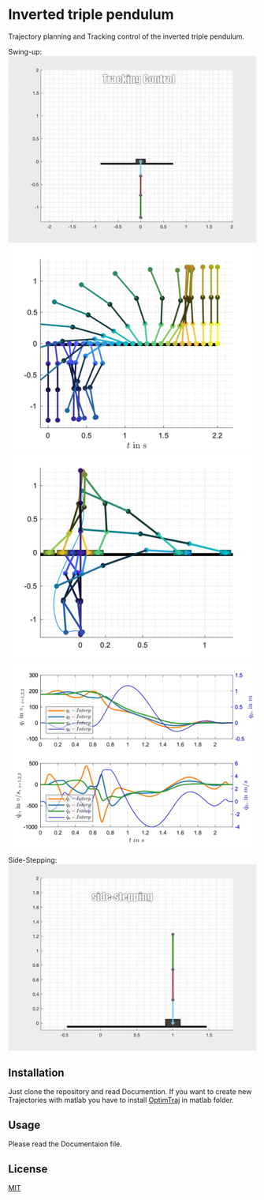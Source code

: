 # Inverted triple pendulum

Trajectory planning and Tracking control of the inverted triple pendulum.

Swing-up:
![](Images/animTracking.gif)
![](Images/fig22_page_1.jpg)
![](Images/fig1_page_1.jpg)
![](Images/fig3_page_1.jpg)

Side-Stepping:
![](Images/SideStepping.gif)


## Installation
Just clone the repository and read Documention.
If you want to create new Trajectories with matlab you have to install [OptimTraj](https://github.com/MatthewPeterKelly/OptimTraj) in matlab folder.

## Usage

Please read the Documentaion file.


## License
[MIT](https://choosealicense.com/licenses/mit/)
